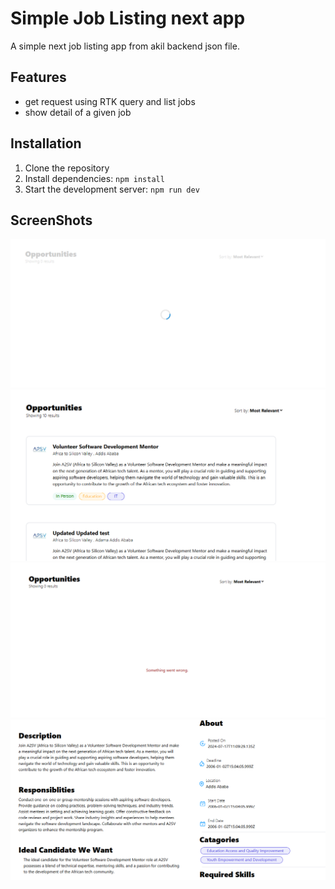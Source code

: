 # Simple Job Listing next app

A simple next job listing app from akil backend json file.

## Features

- get request using RTK query and list jobs
- show detail of a given job

## Installation

1. Clone the repository
2. Install dependencies: `npm install`
3. Start the development server: `npm run dev`

## ScreenShots

![alt loading](./readmeimg/loading.png)
![alt loaded](./readmeimg/loaded.png)
![alt error](./readmeimg/error.png)
![alt detail](./readmeimg/detail.png)
